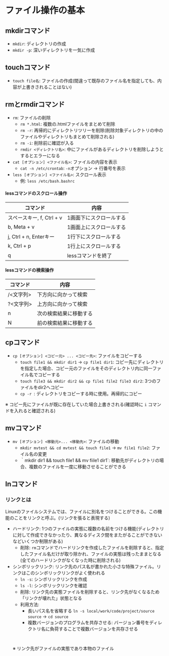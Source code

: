 # ファイル操作の基本

## mkdirコマンド
- `mkdir`: ディレクトリの作成
- `mkdir -p`: 深いディレクトリを一気に作成

## touchコマンド
- `touch file名`: ファイルの作成(間違って既存のファイル名を指定しても、内容が上書きされることはない)

## rmとrmdirコマンド
- `rm`: ファイルの削除
  - `rm *.html`: 複数の.htmlファイルをまとめて削除
  - `rm -r`: 再帰的にディレクトリツリーを削除(削除対象ディレクトリの中のファイルやディレクトリもまとめて削除される)
  - `rm -i`: 削除前に確認が入る
  - `rmdir <ディレクトリ名>`: 中にファイルがあるディレクトリを削除しようとするとエラーになる
- `cat [オプション] <ファイル名>`: ファイルの内容を表示
  - `cat -n /etc/crontab`: `-n`オプション -> 行番号を表示
- `less [オプション] <ファイル名>`: スクロール表示
  - 例: `less /etc/bash.bashrc`

#### lessコマンドのスクロール操作
| コマンド | 内容                         |
| ------- | -------------------------- |
| スペースキー, f, Ctrl + v | 1画面下にスクロールする | 
| b, Meta + v             | 1画面上にスクロールする |
| j, Ctrl + n, Enterキー   | 1行下にスクロールする |
| k, Ctrl + p             | 1行上にスクロールする |
| q                       | lessコマンドを終了 |

#### lessコマンドの検索操作
| コマンド | 内容                         |
| ------- | -------------------------- |
| /<文字列> | 下方向に向かって検索 | 
| ?<文字列> | 上方向に向かって検索 | 
| n        | 次の検索結果に移動する | 
| N        | 前の検索結果に移動する | 

## cpコマンド
- `cp [オプション] <コピー元> ... <コピー先>`: ファイルをコピーする
  - `touch file1 && mkdir dir1` -> `cp file1 dir1`: コピー先にディレクトリを指定した場合、コピー元のファイルをそのディレクトリ内に同一ファイル名でコピーする
  - `touch file3 && mkdir dir2 && cp file1 file2 file3 dir2`: 3つのファイルをdir2へコピー
  - `cp -r `: ディレクトリをコピーする時に使用。再帰的にコピー

※ コピー先にファイルが既に存在していた場合上書きされる(確認時に `i` コマンドを入れると確認される)  


## mvコマンド
- `mv [オプション] <移動元>... <移動先>`: ファイルの移動
  - `mkdir mvtest && cd mvtest && touch file1` -> `mv file1 file2`: ファイル名の変更
  - ｀mkdir dir1 && touch file1 && mv fiile1 dir1`: 移動先がディレクトリの場合、複数のファイルを一度に移動させることができる

## lnコマンド
### リンクとは
Linuxのファイルシステムでは、ファイルに別名をつけることができる。この機能のことをリンクと呼ぶ。(リンクを張ると表現する)   

- ハードリンク: 1つのファイルの実態に複数の名前をつける機能(ディレクトリに対して作成できなかったり、異なるディスク間をまたがることができないなどいくつか制限がある)
  - 削除: `rm`コマンドでハードリンクを作成したファイルを削除すると、指定したファイル名だけが取り除かれ、ファイルの実態は残ったままとなる(全てのハードリンクがなくなった時に削除される)
- シンボリックリンク: リンク先のパス名が書かれた小さな特殊ファイル。リンクはこのシンボリックリンクがよく使われる
  - `ln -s`: シンボリックリンクを作成
  - `ls -l`: シンボリックリンクを確認
  - 削除: リンク先の実態ファイルを削除すると、リンク先がなくなるため「リンクが壊れた」状態となる
  - 利用方法:
    - 長いパス名を省略する `ln -s local/work/code/project/source source` -> `cd source`
    - 複数バージョンのプログラムを共存させる: バージョン番号をディレクトリ名に負荷することで複数バージョンを共存させる
    ```
  

  ※ リンク先がファイルの実態であり本物のファイル






